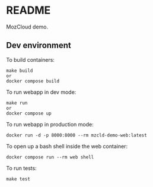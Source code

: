 # README

MozCloud demo.

## Dev environment

To build containers:

```
make build
or
docker compose build
```

To run webapp in dev mode:
```
make run
or
docker compose up
```

To run webapp in production mode:
```
docker run -d -p 8000:8000 --rm mzcld-demo-web:latest
```

To open up a bash shell inside the web container:
```
docker compose run --rm web shell
```

To run tests:
```
make test
```
